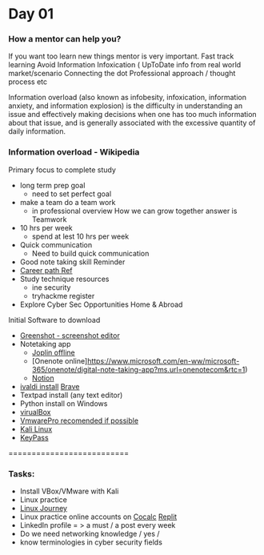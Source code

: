 # Day 01

 
### How a mentor can help you? 
If you want too learn new things mentor is very important. Fast track learning Avoid Information Infoxication (  UpToDate info from real world market/scenario Connecting the dot Professional approach / thought process etc 
 
Information overload (also known as infobesity, infoxication, information anxiety, and information explosion) is the difficulty in understanding an issue and effectively making decisions when one has too much information about that issue, and is generally associated with the excessive quantity of daily information. 
 
 
### Information overload - Wikipedia 
 
 Primary focus to complete study  
 -  long term prep goal
    - need to set perfect goal
 -  make a team do a team work
    - in professional overview How we can grow together answer is Teamwork 
 -  10 hrs per week  
    - spend at  lest 10 hrs per week
 -  Quick communication 
    - Need to build quick communication
 -  Good note taking skill Reminder 
 -  [Career path Ref]( https://medium.com/@Tarun.N/cyber-security-for-beginners-5936020f91d6)   
 -  Study technique resources 
    -  ine security 
    -  tryhackme register 
 -  Explore Cyber Sec Opportunities Home & Abroad 
 
 Initial Software to download
 - [Greenshot - screenshot editor](https://getgreenshot.org) 
 - Notetaking app  
   - [Joplin offline](tps://joplinapp.org) 
   - [Onenote online]https://www.microsoft.com/en-ww/microsoft-365/onenote/digital-note-taking-app?ms.url=onenotecom&rtc=1)
   - [Notion](notion.so)
 - [ivaldi install](https://vivaldi.com) [Brave](brave.com)
 - Textpad install (any text editor) 
 - Python install on Windows
 - [virualBox](https://www.virtualbox.org)
 - [VmwarePro recomended if possible](https://www.vmware.com)
 - [Kali Linux](https://www.kali.org)
 - [KeyPass](https://keepass.info/download.html) 

========================== 
 
### Tasks: 
- Install VBox/VMware with Kali 
- Linux practice 
- [Linux Journey]( https://linuxjourney.com/lesson/the-shell)  
- Linux practice online accounts on [Cocalc](https://cocalc.com) [Replit](https://replit.com)
- LinkedIn profile =  >  a must / a post every week  
- Do we need networking knowledge / yes / 
- know terminologies in cyber security fields  
